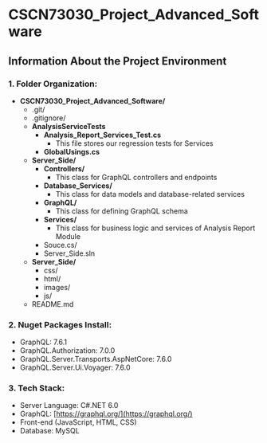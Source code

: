 # CSCN73030_Project_Advanced_Software

## Information About the Project Environment
### 1. Folder Organization:

- **CSCN73030_Project_Advanced_Software/**
  - .git/
  - .gitignore/
  - **AnalysisServiceTests**
    - **Analysis_Report_Services_Test.cs**
      - This file stores our regression tests for Services   
    - **GlobalUsings.cs**
  - **Server_Side/**
    - **Controllers/**
      - This class for GraphQL controllers and endpoints
    - **Database_Services/**
      - This class for data models and database-related services
    - **GraphQL/**
      - This class for defining GraphQL schema
    - **Services/**
      - This class for business logic and services of Analysis Report Module
    - Souce.cs/
    - Server_Side.sln
  - **Server_Side/**
    - css/
    - html/
    - images/
    - js/
  - README.md

### 2. Nuget Packages Install:

- GraphQL: 7.6.1
- GraphQL.Authorization: 7.0.0
- GraphQL.Server.Transports.AspNetCore: 7.6.0
- GraphQL.Server.Ui.Voyager: 7.6.0

### 3. Tech Stack:

- Server Language: C#.NET 6.0
- GraphQL: [https://graphql.org/](https://graphql.org/)
- Front-end (JavaScript, HTML, CSS)
- Database: MySQL

